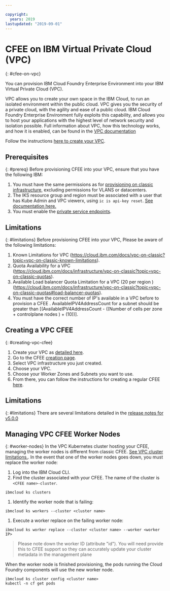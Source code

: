 ```yaml
---

copyright:
  years: 2019
lastupdated: "2019-09-01"
---
```


# CFEE on IBM Virtual Private Cloud (VPC)
{: #cfee-on-vpc}

You can provision IBM Cloud Foundry Enterprise Environment into your IBM Virtual Private Cloud (VPC).

VPC allows you to create your own space in the IBM Cloud, to run an isolated environment within the public cloud. VPC gives you the security of a private cloud, with the agility and ease of a public cloud. IBM Cloud Foundry Enterprise Environment fully exploits this capability, and allows you to host your applications with the highest level of network security and isolation possible. Full information about VPC, how this technology works, and how it is enabled, can be found in the [VPC documentation](https://cloud.ibm.com/docs/vpc-on-classic?topic=vpc-on-classic-about)

Follow the instructions [here to create your VPC](https://cloud.ibm.com/docs/vpc-on-classic?topic=vpc-on-classic-getting-started).

## Prerequisites
{: #prereq}
Before provisioning CFEE into your VPC, ensure that you have the following IBM:
1. You must have the same permissions as for [provisioning on classic infrastructure,](cloud-foundry-permissions) excluding permissions for VLANS or datacenters.
1. The IKS resource group and region must be associated with a user that has Kube Admin and VPC viewerx, using `ic is api-key reset`. [See documentation here.](https://cloud.ibm.com/docs/containers-cli-plugin?topic=containers-cli-plugin-kubernetes-service-cli#api_key-commands)
1. You must enable the [private service endpoints](https://cloud.ibm.com/docs/resources?topic=resources-private-network-endpoints#cs_cli_install_steps).

## Limitations
{: #limitations}
Before provisioning CFEE into your VPC, Please be aware of the following limitations:
1. Known Limitations for VPC (https://cloud.ibm.com/docs/vpc-on-classic?topic=vpc-on-classic-known-limitations).
1. Quota Availability for a VPC (https://cloud.ibm.com/docs/infrastructure/vpc-on-classic?topic=vpc-on-classic-quotas).
1. Available Load balancer Quota Limitation for a VPC (20 per region ) (https://cloud.ibm.com/docs/infrastructure/vpc-on-classic?topic=vpc-on-classic-quotas#load-balancer-quotas).
1. You must have the correct number of IP's available in a VPC before to provision a CFEE . AvailableIPV4AddressCount for a subnet should be greater than [(AvailableIPV4AddressCount - ((Number of cells per zone + controlplane nodes ) + (10))].

## Creating a VPC CFEE
{: #creating-vpc-cfee}
1. Create your VPC as [detailed here](https://cloud.ibm.com/docs/vpc-on-classic?topic=vpc-on-classic-getting-started).
1. Go to the CFEE [creation page](https://dev.console.cloud.ibm.com/cfadmin/create).
1. Select VPC infrastructure you just created.
1. Choose your VPC.
1. Choose your Worker Zones and Subnets you want to use.
1. From there, you can follow the instructions for creating a regular CFEE [here](cloud-foundry-create-environment).

## Limitations
{: #limitations}
There are several limitations detailed in the [release notes for v5.0.0](https://cloud.ibm.com/docs/cloud-foundry?topic=cloud-foundry-what-s-new-in-ibm-cloud-foundry-enterprise-environment#v500)

## Managing VPC CFEE Worker Nodes
{: #worker-nodes}
In the VPC Kubernetes cluster hosting your CFEE, managing the worker nodes is different from classic CFEE. [See VPC cluster limitations.](https://cloud.ibm.com/docs/containers?topic=containers-ibm-cloud-kubernetes-service-technology#vpc_ks_limits). In the event that one of the worker nodes goes down, you must replace the worker node:
1. Log into the IBM Cloud CLI.
1. Find the cluster associated with your CFEE. The name of the cluster is `<CFEE name>-cluster`. 
```
ibmcloud ks clusters
```
1. Identify the worker node that is failing:
```
ibmcloud ks workers --cluster <cluster name>
```
1. Execute a worker replace on the failing worker node:
```
ibmcloud ks worker replace --cluster <cluster name> --worker <worker IP>
```
> Please note down the worker ID (attribute "id"). You will need provide this to CFEE support so they can accurately update your cluster metadata in the management plane

When the worker node is finished provisioning, the pods running the Cloud Foundry components will use the new worker node.
```
ibmcloud ks cluster config <cluster name>
kubectl -n cf get pods
```
